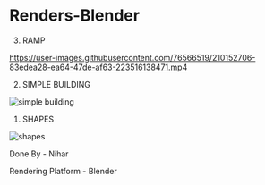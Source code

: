 # Renders-Blender


3.  RAMP

https://user-images.githubusercontent.com/76566519/210152706-83edea28-ea64-47de-af63-223516138471.mp4


2.  SIMPLE BUILDING

![simple building](https://user-images.githubusercontent.com/76566519/209763907-50227d57-967d-46bd-9823-691108e54595.png)


1.  SHAPES

![shapes](https://user-images.githubusercontent.com/76566519/209767668-682c4ab1-5215-432b-8af5-73401ddf454b.png)



Done By - Nihar

Rendering Platform - Blender
